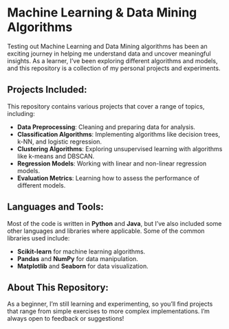 # Machine Learning & Data Mining Algorithms

Testing out Machine Learning and Data Mining algorithms has been an exciting journey in helping me understand data and uncover meaningful insights. As a learner, I’ve been exploring different algorithms and models, and this repository is a collection of my personal projects and experiments.

## Projects Included:
This repository contains various projects that cover a range of topics, including:

- **Data Preprocessing**: Cleaning and preparing data for analysis.
- **Classification Algorithms**: Implementing algorithms like decision trees, k-NN, and logistic regression.
- **Clustering Algorithms**: Exploring unsupervised learning with algorithms like k-means and DBSCAN.
- **Regression Models**: Working with linear and non-linear regression models.
- **Evaluation Metrics**: Learning how to assess the performance of different models.

## Languages and Tools:
Most of the code is written in **Python** and **Java**, but I’ve also included some other languages and libraries where applicable. Some of the common libraries used include:

- **Scikit-learn** for machine learning algorithms.
- **Pandas** and **NumPy** for data manipulation.
- **Matplotlib** and **Seaborn** for data visualization.

## About This Repository:
As a beginner, I’m still learning and experimenting, so you’ll find projects that range from simple exercises to more complex implementations. I’m always open to feedback or suggestions!
